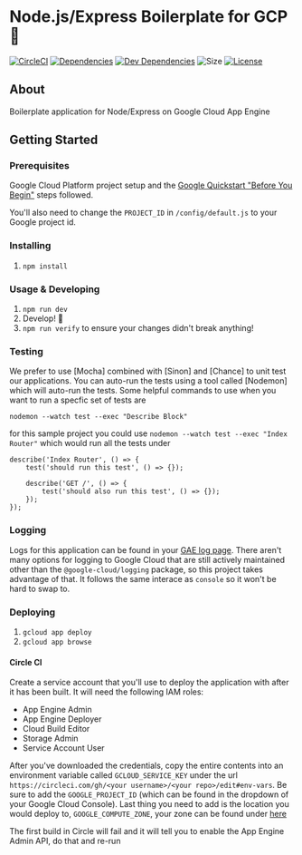 # Node.js/Express Boilerplate for GCP 🐣
[![CircleCI](https://circleci.com/gh/cortl/express-gcp.svg?style=svg)](https://circleci.com/gh/cortl/express-gcp)
[![Dependencies](https://img.shields.io/david/cortl/express-gcp.svg)](https://david-dm.org/cortl/express-gcp)
[![Dev Dependencies](https://img.shields.io/david/dev/cortl/express-gcp.svg)](https://david-dm.org/cortl/express-gcp?type=dev)
![Size](https://img.shields.io/github/languages/code-size/cortl/express-gcp.svg)
[![License](https://img.shields.io/github/license/cortl/express-gcp.svg)](LICENSE)

## About
Boilerplate application for Node/Express on Google Cloud App Engine

## Getting Started

### Prerequisites
Google Cloud Platform project setup and the [Google Quickstart "Before You Begin"](https://cloud.google.com/appengine/docs/standard/nodejs/quickstart#before-you-begin) steps followed.

You'll also need to change the `PROJECT_ID` in `/config/default.js` to your Google project id.

### Installing
1. `npm install`

### Usage & Developing
1. `npm run dev`
2. Develop! 🎉
3. `npm run verify` to ensure your changes didn't break anything!

### Testing
We prefer to use [Mocha] combined with [Sinon] and [Chance] to unit test our applications.  You can auto-run the tests using a tool called [Nodemon] which will auto-run the tests.  Some helpful commands to use when you want to run a specfic set of tests are

`nodemon --watch test --exec "Describe Block"`

for this sample project you could use
`nodemon --watch test --exec "Index Router"`
which would run all the tests under
```
describe('Index Router', () => {
    test('should run this test', () => {});

    describe('GET /', () => {
        test('should also run this test', () => {});
    });
});
```

### Logging

Logs for this application can be found in your [GAE log page](https://console.cloud.google.com/logs/viewer).  There aren't many options for logging to Google Cloud that are still actively maintained other than the `@google-cloud/logging` package, so this project takes advantage of that.  It follows the same interace as `console` so it won't be hard to swap to.

### Deploying
1. `gcloud app deploy`
2. `gcloud app browse`

#### Circle CI

Create a service account that you'll use to deploy the application with after it has been built.  It will need the following IAM roles:
- App Engine Admin
- App Engine Deployer
- Cloud Build Editor
- Storage Admin
- Service Account User

After you've downloaded the credentials, copy the entire contents into an environment variable called `GCLOUD_SERVICE_KEY` under the url
`https://circleci.com/gh/<your username>/<your repo>/edit#env-vars`.  Be sure to add the `GOOGLE_PROJECT_ID` (which can be found in the dropdown of your Google Cloud Console).  Last thing you need to add is the location you would deploy to, `GOOGLE_COMPUTE_ZONE`, your zone can be found under [here](https://cloud.google.com/compute/docs/regions-zones/)

The first build in Circle will fail and it will tell you to enable the App Engine Admin API, do that and re-run